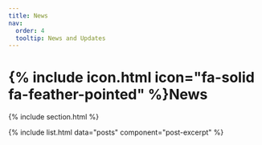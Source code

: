 ```yaml
---
title: News
nav:
  order: 4
  tooltip: News and Updates
---
```


# {% include icon.html icon="fa-solid fa-feather-pointed" %}News

{% include section.html %}

{% include list.html data="posts" component="post-excerpt" %}
<!--
{% include search-box.html %}

{% include tags.html tags=site.tags %}

{% include search-info.html %}
 -->


